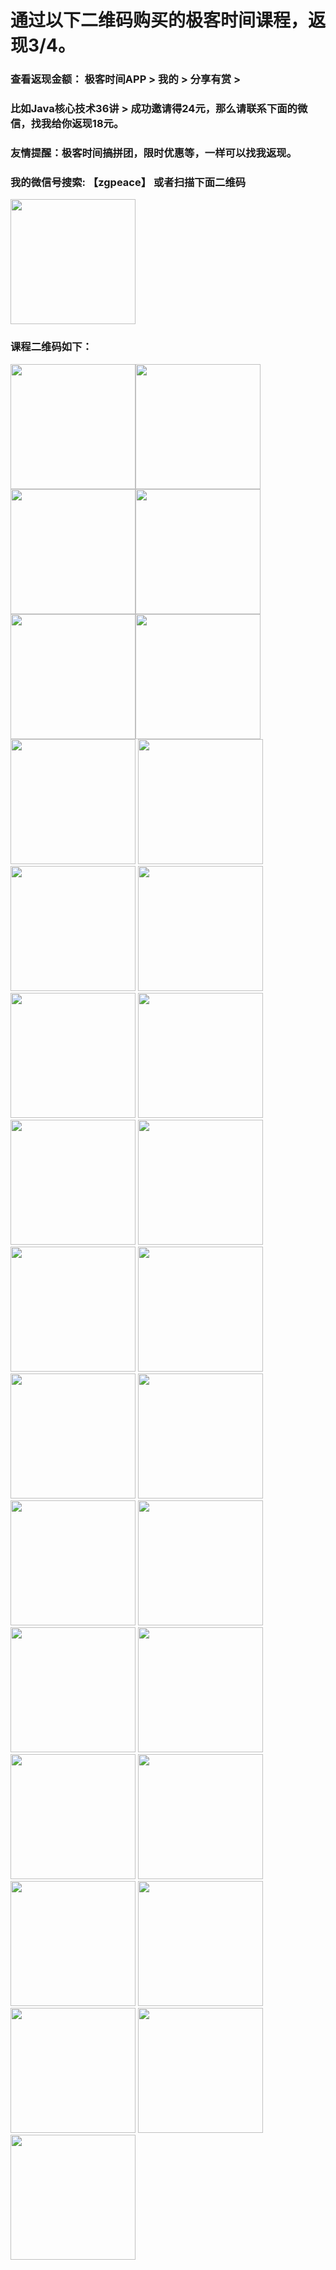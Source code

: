 # 通过以下二维码购买的极客时间课程，返现3/4。

### 查看返现金额： 极客时间APP > 我的 > 分享有赏 > 
### 比如Java核心技术36讲 > 成功邀请得24元，那么请联系下面的微信，找我给你返现18元。
### 友情提醒：极客时间搞拼团，限时优惠等，一样可以找我返现。
### 我的微信号搜索:  【zgpeace】   或者扫描下面二维码

<img src="./images/Wechat.PNG" width="200" />

### 课程二维码如下：
<img src="./images/DesignMode1.PNG" width="200" /><img src="./images/AlgorithmBeauty.PNG" width="200" /><img src="./images/Algorithm.PNG" width="200" /><img src="./images/Java.PNG" width="200" /><img src="./images/AI.PNG" width="200" /><img src="./images/BigdataDeal.PNG" width="200" />
<img src="./images/Blockchain.PNG" width="200" />
<img src="./images/Computer.PNG" width="200" />
<img src="./images/DataAnalyse.PNG" width="200" />
<img src="./images/Git.PNG" width="200" />
<img src="./images/Go.PNG" width="200" />
<img src="./images/iOSSenior.PNG" width="200" />
<img src="./images/JavaCore.PNG" width="200" />
<img src="./images/JavaMicroService.PNG" width="200" />
<img src="./images/JavaSpring.PNG" width="200" />
<img src="./images/JavaThread.PNG" width="200" />
<img src="./images/JavaVM.PNG" width="200" />
<img src="./images/Kubernetes.PNG" width="200" />
<img src="./images/Linux.PNG" width="200" />
<img src="./images/Math.PNG" width="200" />
<img src="./images/Mysql.PNG" width="200" />
<img src="./images/Nginx.PNG" width="200" />
<img src="./images/Product.PNG" width="200" />
<img src="./images/PythonCore.PNG" width="200" />
<img src="./images/Structure.PNG" width="200" />
<img src="./images/StructureFromBegining.PNG" width="200" />
<img src="./images/TechicalCase.PNG" width="200" />
<img src="./images/TechnicalManager.PNG" width="200" />
<img src="./images/WebProtocol.PNG" width="200" />
